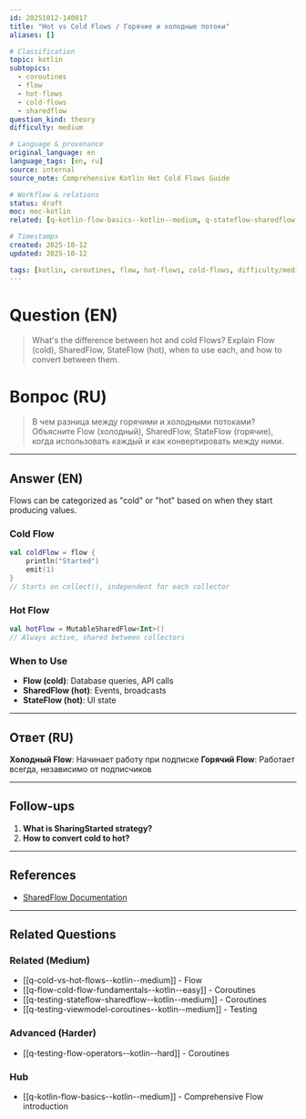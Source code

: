 ```yaml
---
id: 20251012-140017
title: "Hot vs Cold Flows / Горячие и холодные потоки"
aliases: []

# Classification
topic: kotlin
subtopics:
  - coroutines
  - flow
  - hot-flows
  - cold-flows
  - sharedflow
question_kind: theory
difficulty: medium

# Language & provenance
original_language: en
language_tags: [en, ru]
source: internal
source_note: Comprehensive Kotlin Hot Cold Flows Guide

# Workflow & relations
status: draft
moc: moc-kotlin
related: [q-kotlin-flow-basics--kotlin--medium, q-stateflow-sharedflow-differences--kotlin--medium, q-sharedin-statein--kotlin--medium]

# Timestamps
created: 2025-10-12
updated: 2025-10-12

tags: [kotlin, coroutines, flow, hot-flows, cold-flows, difficulty/medium]
---
```

# Question (EN)
> What's the difference between hot and cold Flows? Explain Flow (cold), SharedFlow, StateFlow (hot), when to use each, and how to convert between them.

# Вопрос (RU)
> В чем разница между горячими и холодными потоками? Объясните Flow (холодный), SharedFlow, StateFlow (горячие), когда использовать каждый и как конвертировать между ними.

---

## Answer (EN)

Flows can be categorized as "cold" or "hot" based on when they start producing values.

### Cold Flow

```kotlin
val coldFlow = flow {
    println("Started")
    emit(1)
}
// Starts on collect(), independent for each collector
```

### Hot Flow

```kotlin
val hotFlow = MutableSharedFlow<Int>()
// Always active, shared between collectors
```

### When to Use

- **Flow (cold)**: Database queries, API calls
- **SharedFlow (hot)**: Events, broadcasts
- **StateFlow (hot)**: UI state

---

## Ответ (RU)

**Холодный Flow**: Начинает работу при подписке
**Горячий Flow**: Работает всегда, независимо от подписчиков

---

## Follow-ups

1. **What is SharingStarted strategy?**
2. **How to convert cold to hot?**

---

## References

- [SharedFlow Documentation](https://kotlinlang.org/api/kotlinx.coroutines/kotlinx-coroutines-core/kotlinx.coroutines.flow/-shared-flow/)

---

## Related Questions

### Related (Medium)
- [[q-cold-vs-hot-flows--kotlin--medium]] - Flow
- [[q-flow-cold-flow-fundamentals--kotlin--easy]] - Coroutines
- [[q-testing-stateflow-sharedflow--kotlin--medium]] - Coroutines
- [[q-testing-viewmodel-coroutines--kotlin--medium]] - Testing

### Advanced (Harder)
- [[q-testing-flow-operators--kotlin--hard]] - Coroutines

### Hub
- [[q-kotlin-flow-basics--kotlin--medium]] - Comprehensive Flow introduction


